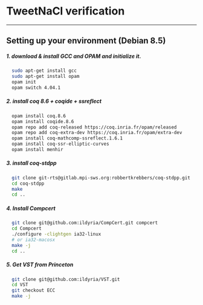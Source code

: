 # TweetNaCl verification
-------------------------------

## Setting up your environment (Debian 8.5)

##### 1. download & install GCC and OPAM and initialize it.

````bash
  sudo apt-get install gcc
  sudo apt-get install opam
  opam init
  opam switch 4.04.1
````

##### 2. install coq 8.6 + coqide + ssreflect

````bash
  opam install coq.8.6
  opam install coqide.8.6
  opam repo add coq-released https://coq.inria.fr/opam/released
  opam repo add coq-extra-dev https://coq.inria.fr/opam/extra-dev
  opam install coq-mathcomp-ssreflect.1.6.1
  opam install coq-ssr-elliptic-curves
  opam install menhir
````

##### 3. install coq-stdpp

````bash
  git clone git-rts@gitlab.mpi-sws.org:robbertkrebbers/coq-stdpp.git
  cd coq-stdpp
  make
  cd ..
````

##### 4. Install Compcert

````bash
  git clone git@github.com:ildyria/CompCert.git compcert
  cd Compcert
  ./configure -clightgen ia32-linux
  # or ia32-macosx
  make -j
  cd ..
````

##### 5. Get VST from Princeton

````bash
  git clone git@github.com:ildyria/VST.git
  cd VST
  git checkout ECC
  make -j
````

<!--
##### 4. launch coqide from THIS folder (VST) so it uses `.loadpath`

````bash
  ./coqide
# or if you use ProofGeneral
  ./pg
````
-->

